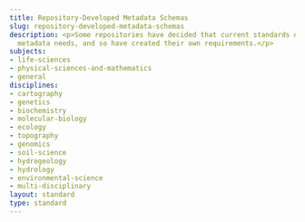 ```yaml
---
title: Repository-Developed Metadata Schemas
slug: repository-developed-metadata-schemas
description: <p>Some repositories have decided that current standards do not fit their
  metadata needs, and so have created their own requirements.</p>
subjects:
- life-sciences
- physical-sciences-and-mathematics
- general
disciplines:
- cartography
- genetics
- biochemistry
- molecular-biology
- ecology
- topography
- genomics
- soil-science
- hydrogeology
- hydrology
- environmental-science
- multi-disciplinary
layout: standard
type: standard
---
```


